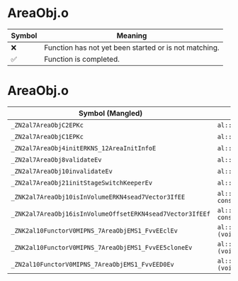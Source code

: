 # AreaObj.o
| Symbol | Meaning 
| ------------- | ------------- 
| :x: | Function has not yet been started or is not matching. 
| :white_check_mark: | Function is completed. 


# AreaObj.o
| Symbol (Mangled) | Symbol (Demangled) | Decompiled? |
| ------------- |  ------------- | ------------- |
| `_ZN2al7AreaObjC2EPKc` | `al::AreaObj::AreaObj(char const*)` | :white_check_mark: |
| `_ZN2al7AreaObjC1EPKc` | `al::AreaObj::AreaObj(char const*)` | :white_check_mark: |
| `_ZN2al7AreaObj4initERKNS_12AreaInitInfoE` | `al::AreaObj::init(al::AreaInitInfo const&)` | :white_check_mark: |
| `_ZN2al7AreaObj8validateEv` | `al::AreaObj::validate(void)` | :white_check_mark: |
| `_ZN2al7AreaObj10invalidateEv` | `al::AreaObj::invalidate(void)` | :white_check_mark: |
| `_ZN2al7AreaObj21initStageSwitchKeeperEv` | `al::AreaObj::initStageSwitchKeeper(void)` | :white_check_mark: |
| `_ZNK2al7AreaObj10isInVolumeERKN4sead7Vector3IfEE` | `al::AreaObj::isInVolume(sead::Vector3<float> const&)const` | :white_check_mark: |
| `_ZNK2al7AreaObj16isInVolumeOffsetERKN4sead7Vector3IfEEf` | `al::AreaObj::isInVolumeOffset(sead::Vector3<float> const&,float)const` | :white_check_mark: |
| `_ZNK2al10FunctorV0MIPNS_7AreaObjEMS1_FvvEEclEv` | `al::FunctorV0M<al::AreaObj *,void (al::AreaObj::*)(void)>::operator()(void)const` | :white_check_mark: |
| `_ZNK2al10FunctorV0MIPNS_7AreaObjEMS1_FvvEE5cloneEv` | `al::FunctorV0M<al::AreaObj *,void (al::AreaObj::*)(void)>::clone(void)const` | :white_check_mark: |
| `_ZN2al10FunctorV0MIPNS_7AreaObjEMS1_FvvEED0Ev` | `al::FunctorV0M<al::AreaObj *,void (al::AreaObj::*)(void)>::~FunctorV0M()` | :white_check_mark: |

